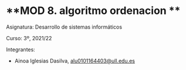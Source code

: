 # **MOD 8. algoritmo ordenacion **

Asignatura: Desarrollo de sistemas informáticos

Curso: 3º, 2021/22

Integrantes:
- Ainoa Iglesias Dasilva, alu0101164403@ull.edu.es

